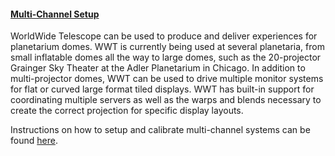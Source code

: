 #### [Multi-Channel Setup](#multichannel)

WorldWide Telescope can be used to produce and deliver experiences for planetarium domes. WWT is currently being used at several planetaria, from small inflatable domes all the way to large domes, such as the 20-projector Grainger Sky Theater at the Adler Planetarium in Chicago. In addition to multi-projector domes, WWT can be used to drive multiple monitor systems for flat or curved large format tiled displays. WWT has built-in support for coordinating multiple servers as well as the warps and blends necessary to create the correct projection for specific display layouts.

Instructions on how to setup and calibrate multi-channel systems can be found [here](@Model.ResLoc/Content/Planetariums/WWT%20Multi%20Channel%20Setup%20v1.5.pdf).
